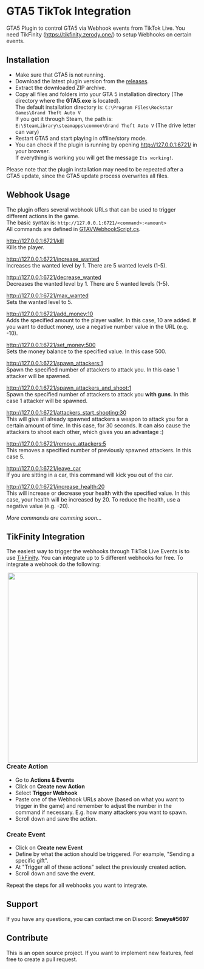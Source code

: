 # GTA5 TikTok Integration
GTA5 Plugin to control GTA5 via Webhook events from TikTok Live. You need TikFinity (https://tikfinity.zerody.one/) to setup Webhooks on certain events.

## Installation
- Make sure that GTA5 is not running.
- Download the latest plugin version from the [releases](https://github.com/smeysu/GTA5-TikTok-Integration/releases).
- Extract the downloaded ZIP archive.
- Copy all files and folders into your GTA 5 installation directory (The directory where the **GTA5.exe** is located).<br>
  The default installation directory is: `C:\Program Files\Rockstar Games\Grand Theft Auto V`<br>
  If you get it through Steam, the path is: `E:\SteamLibrary\steamapps\common\Grand Theft Auto V` (The drive letter can vary)
- Restart GTA5 and start playing in offline/story mode.
- You can check if the plugin is running by opening http://127.0.0.1:6721/ in your browser.<br>If everything is working you will get the message `Its working!`.

Please note that the plugin installation may need to be repeated after a GTA5 update, since the GTA5 update process overwrites all files.

## Webhook Usage
The plugin offers several webhook URLs that can be used to trigger different actions in the game.<br>
The basic syntax is: `http://127.0.0.1:6721/<command>:<amount>`<br>
All commands are defined in [GTAVWebhookScript.cs](https://github.com/smeysu/GTA5-TikTok-Integration/blob/main/GTAVWebhookScript.cs).<br>

http://127.0.0.1:6721/kill<br>
Kills the player.

http://127.0.0.1:6721/increase_wanted<br>
Increases the wanted level by 1. There are 5 wanted levels (1-5).

http://127.0.0.1:6721/decrease_wanted<br>
Decreases the wanted level by 1. There are 5 wanted levels (1-5).

http://127.0.0.1:6721/max_wanted<br>
Sets the wanted level to 5.

http://127.0.0.1:6721/add_money:10<br>
Adds the specified amount to the player wallet. In this case, 10 are added. If you want to deduct money, use a negative number value in the URL (e.g. -10).

http://127.0.0.1:6721/set_money:500<br>
Sets the money balance to the specified value. In this case 500.

http://127.0.0.1:6721/spawn_attackers:1<br>
Spawn the specified number of attackers to attack you. In this case 1 attacker will be spawned.

http://127.0.0.1:6721/spawn_attackers_and_shoot:1<br>
Spawn the specified number of attackers to attack you **with guns**. In this case 1 attacker will be spawned.

http://127.0.0.1:6721/attackers_start_shooting:30<br>
This will give all already spawned attackers a weapon to attack you for a certain amount of time. In this case, for 30 seconds. It can also cause the attackers to shoot each other, which gives you an advantage :)

http://127.0.0.1:6721/remove_attackers:5<br>
This removes a specified number of previously spawned attackers. In this case 5.

http://127.0.0.1:6721/leave_car<br>
If you are sitting in a car, this command will kick you out of the car.

http://127.0.0.1:6721/increase_health:20<br>
This will increase or decrease your health with the specified value. In this case, your health will be increased by 20. To reduce the health, use a negative value (e.g. -20).

*More commands are comming soon...*

## TikFinity Integration
The easiest way to trigger the webhooks through TikTok Live Events is to use [TikFinity](https://tikfinity.zerody.one/). You can integrate up to 5 different webhooks for free. To integrate a webhook do the following:

<img align="right" src="https://user-images.githubusercontent.com/95110801/233436408-4214b3bf-46d6-4ed8-a2d7-9833d11f4b05.png" height=500>

### Create Action
- Go to **Actions & Events**
- Click on **Create new Action**
- Select **Trigger Webhook**
- Paste one of the Webhook URLs above (based on what you want to trigger in the game) and remember to adjust the number in the command if necessary. E.g. how many attackers you want to spawn.
- Scroll down and save the action.

### Create Event
- Click on **Create new Event**
- Define by what the action should be triggered. For example, "Sending a specific gift".
- At "Trigger all of these actions" select the previously created action.
- Scroll down and save the event.

Repeat the steps for all webhooks you want to integrate.

## Support
If you have any questions, you can contact me on Discord: **Smeys#5697**<br>

## Contribute
This is an open source project. If you want to implement new features, feel free to create a pull request.
